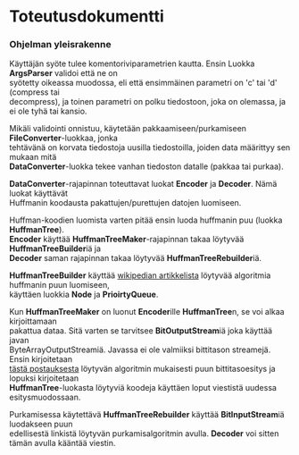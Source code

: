 # Toteutusdokumentti

### Ohjelman yleisrakenne

Käyttäjän syöte tulee komentoriviparametrien kautta. Ensin Luokka **ArgsParser** validoi että ne on  
syötetty oikeassa muodossa, eli että ensimmäinen parametri on 'c' tai 'd' (compress tai  
decompress), ja toinen parametri on polku tiedostoon, joka on olemassa, ja ei ole tyhä tai kansio.

Mikäli validointi onnistuu, käytetään pakkaamiseen/purkamiseen **FileConverter**-luokkaa, jonka  
tehtävänä on korvata tiedostoja uusilla tiedostoilla, joiden data määrittyy sen mukaan mitä  
**DataConverter**-luokka tekee vanhan tiedoston datalle (pakkaa tai purkaa).

**DataConverter**-rajapinnan toteuttavat luokat **Encoder** ja **Decoder**. Nämä luokat käyttävät  
Huffmanin koodausta pakattujen/purettujen datojen luomiseen.

Huffman-koodien luomista varten pitää ensin luoda huffmanin puu (luokka **HuffmanTree**).  
**Encoder** käyttää **HuffmanTreeMaker**-rajapinnan takaa löytyvää **HuffmanTreeBuilder**iä ja  
**Decoder** saman rajapinnan takaa löytyvää **HuffmanTreeRebuilder**iä. 

**HuffmanTreeBuilder** käyttää [wikipedian artikkelista](https://github.com/user/repo/blob/branch/other_file.md) löytyvää algoritmia huffmanin puun luomiseen,  
käyttäen luokkia **Node** ja **PrioirtyQueue**.

Kun **HuffmanTreeMaker** on luonut **Encoder**ille **HuffmanTree**n, se voi alkaa kirjoittamaan  
pakattua dataa. Sitä varten se tarvitsee **BitOutputStream**iä joka käyttää javan  
ByteArrayOutputStreamiä. Javassa ei ole valmiiksi bittitason streamejä. Ensin kirjoitetaan  
[tästä postauksesta](http://stackoverflow.com/a/759766) löytyvän algoritmin mukaisesti puun bittitasoesitys ja lopuksi kirjoitetaan   
**HuffmanTree**-luokasta löytyviä koodeja käyttäen loput viestistä uudessa esitysmuodossaan. 

Purkamisessa käytettävä **HuffmanTreeRebuilder** käyttää **BitInputStream**iä luodakseen puun  
edellisestä linkistä löytyvän purkamisalgoritmin avulla. **Decoder** voi sitten tämän avulla kääntää viestin.
